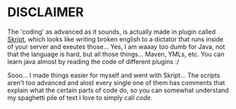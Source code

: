 # DISCLAIMER
The 'coding' as advanced as it sounds, is actually made in plugin called [Skript](https://github.com/skriptlang/Skript), which looks like writing broken english to a dictator that runs inside of your server and exeutes those...
Yes, I am waaay too dumb for Java, not that the language is hard, but all those things... Maven, YMLs, etc. You can learn java almost by reading the code of different plugins :/

Sooo... I made things easier for myself and went with Skript...
The scripts aren't too advanced and alost every single one of them has comments that explain what the certain parts of code do, so you can somewhat understand my spaghetti pile of text I love to simply call *code*.
